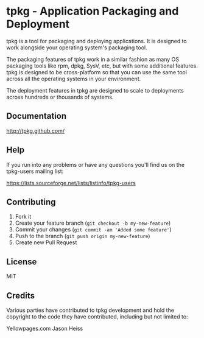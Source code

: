 # tpkg - Application Packaging and Deployment

tpkg is a tool for packaging and deploying applications. It is designed
to work alongside your operating system's packaging tool.

The packaging features of tpkg work in a similar fashion as many OS
packaging tools like rpm, dpkg, SysV, etc, but with some additional
features.  tpkg is designed to be cross-platform so that you can use the
same tool across all the operating systems in your environment.

The deployment features in tpkg are designed to scale to deployments
across hundreds or thousands of systems.

## Documentation

http://tpkg.github.com/

## Help

If you run into any problems or have any questions you'll find us on the
tpkg-users mailing list:

https://lists.sourceforge.net/lists/listinfo/tpkg-users

## Contributing

1. Fork it
2. Create your feature branch (`git checkout -b my-new-feature`)
3. Commit your changes (`git commit -am 'Added some feature'`)
4. Push to the branch (`git push origin my-new-feature`)
5. Create new Pull Request

## License

MIT

## Credits

Various parties have contributed to tpkg development and hold the copyright to
the code they have contributed, including but not limited to:

Yellowpages.com
Jason Heiss
